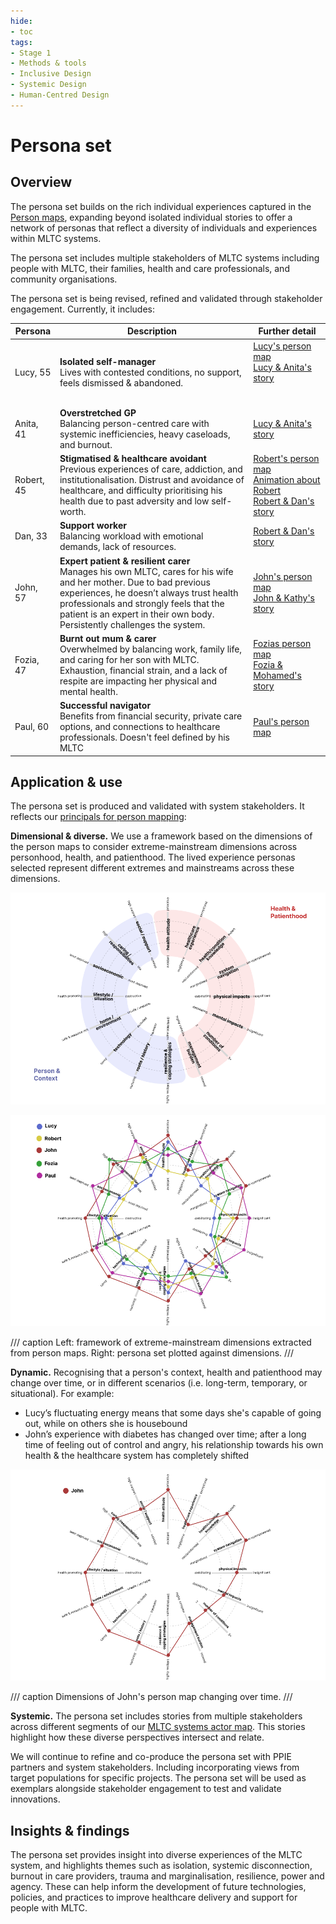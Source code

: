 ```yaml
---
hide:
- toc
tags:
- Stage 1
- Methods & tools
- Inclusive Design
- Systemic Design
- Human-Centred Design
---
```


# Persona set

## Overview

The persona set builds on the rich individual experiences captured in the [Person maps](person-maps.md), expanding beyond isolated individual stories to offer a network of personas that reflect a diversity of individuals and experiences within MLTC systems.

The persona set includes multiple stakeholders of MLTC systems including people with MLTC, their families, health and care professionals, and community organisations.  

The persona set is being revised, refined and validated through stakeholder engagement. Currently, it includes: 

| Persona     | Description                     | Further detail                 |
| ----------- |-------------------------------- | ------------------------------ |
| Lucy, 55   | **Isolated self-manager** <br> Lives with contested conditions, no support, feels dismissed & abandoned. | [Lucy's person map]() <br> [Lucy & Anita's story]()  &nbsp; &nbsp; &nbsp; &nbsp; &nbsp; &nbsp; &nbsp; &nbsp; &nbsp; &nbsp; &nbsp; &nbsp; &nbsp; &nbsp; &nbsp; &nbsp;&nbsp; &nbsp; &nbsp; &nbsp; &nbsp; &nbsp; &nbsp; &nbsp; &nbsp; &nbsp; &nbsp; &nbsp; |
| Anita, 41  | **Overstretched GP** <br> Balancing person-centred care with systemic inefficiencies, heavy caseloads, and burnout. | [Lucy & Anita's story]() |
| Robert, 45 | **Stigmatised & healthcare avoidant** <br> Previous experiences of care, addiction, and institutionalisation. Distrust and avoidance of healthcare, and difficulty prioritising his health due to past adversity and low self-worth. | [Robert's person map]() <br> [Animation about Robert]() <br> [Robert & Dan's story]()|
| Dan, 33    | **Support worker** <br> Balancing workload with emotional demands, lack of resources. | [Robert & Dan's story]() |
| John, 57   | **Expert patient & resilient carer** <br> Manages his own MLTC, cares for his wife and her mother. Due to bad previous experiences, he doesn’t always trust health professionals and strongly feels that the patient is an expert in their own body. Persistently challenges the system.  | [John's person map]() <br> [John & Kathy's story]() |
| Fozia, 47  | **Burnt out mum & carer** <br> Overwhelmed by balancing work, family life, and caring for her son with MLTC. Exhaustion, financial strain, and a lack of respite are impacting her physical and mental health.  | [Fozias person map]() <br> [Fozia & Mohamed's story]() |
| Paul, 60    | **Successful navigator** <br> Benefits from financial security, private care options, and connections to healthcare professionals. Doesn't feel defined by his MLTC | [Paul's person map]() |

## Application & use

The persona set is produced and validated with system stakeholders. It reflects our [principals for person mapping](principles-person-maps.md):  

**Dimensional & diverse.** We use a framework based on the dimensions of the person maps to consider extreme-mainstream dimensions across personhood, health, and patienthood. The lived experience personas selected represent different extremes and mainstreams across these dimensions. 

<div class="grid" markdown>
    
![Extreme-mainstreams](../assets/extreme-mainstream-wheel.png)

![Persona set extreme-mainstreams](../assets/persona-set.png)

</div>

/// caption
Left: framework of extreme-mainstream dimensions extracted from person maps. Right: persona set plotted against dimensions.
///

**Dynamic.** Recognising that a person's context, health and patienthood may change over time, or in different scenarios (i.e. long-term, temporary, or situational). For example: 

- Lucy’s fluctuating energy means that some days she's capable of going out, while on others she is housebound
- John’s experience with diabetes has changed over time; after a long time of feeling out of control and angry, his relationship towards his own health & the healthcare system has completely shifted
  
![Dynamic persona wheel](../assets/john.gif)

/// caption
Dimensions of John's person map changing over time.
///

**Systemic.**  The persona set includes stories from multiple stakeholders across different segments of our [MLTC systems actor map](actor-map.md). This stories highlight how these diverse perspectives intersect and relate. 

We will continue to refine and co-produce the persona set with PPIE partners and system stakeholders. Including incorporating views from target populations for specific projects. The persona set will be used as exemplars alongside stakeholder engagement to test and validate innovations.


## Insights & findings

The persona set provides insight into diverse experiences of the MLTC system, and highlights themes such as isolation, systemic disconnection, burnout in care providers, trauma and marginalisation, resilience, power and agency. 
These can help inform the development of future technologies, policies, and practices to improve healthcare delivery and support for people with MLTC.


